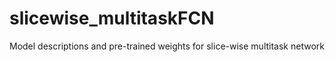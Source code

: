 # slicewise_multitaskFCN
Model descriptions and pre-trained weights for slice-wise multitask network
